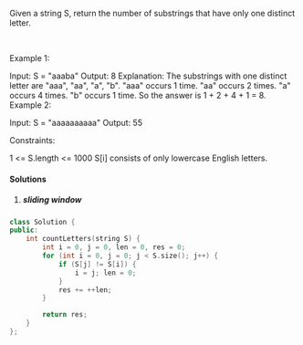 Given a string S, return the number of substrings that have only one distinct letter.

 

Example 1:

Input: S = "aaaba"
Output: 8
Explanation: The substrings with one distinct letter are "aaa", "aa", "a", "b".
"aaa" occurs 1 time.
"aa" occurs 2 times.
"a" occurs 4 times.
"b" occurs 1 time.
So the answer is 1 + 2 + 4 + 1 = 8.
Example 2:

Input: S = "aaaaaaaaaa"
Output: 55
 

Constraints:

1 <= S.length <= 1000
S[i] consists of only lowercase English letters.

#### Solutions

1. ##### sliding window

```cpp
class Solution {
public:
    int countLetters(string S) {
        int i = 0, j = 0, len = 0, res = 0;
        for (int i = 0, j = 0; j < S.size(); j++) {
            if (S[j] != S[i]) {
                i = j; len = 0;
            }
            res += ++len;
        }

        return res;
    }
};
```